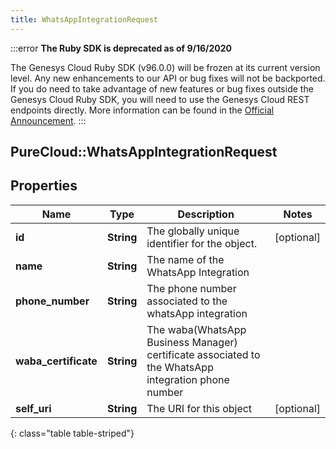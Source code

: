 ```yaml
---
title: WhatsAppIntegrationRequest
---
```


:::error
**The Ruby SDK is deprecated as of 9/16/2020**

The Genesys Cloud Ruby SDK (v96.0.0) will be frozen at its current version level. Any new enhancements to our API or bug fixes will not be backported. If you do need to take advantage of new features or bug fixes outside the Genesys Cloud Ruby SDK, you will need to use the Genesys Cloud REST endpoints directly. More information can be found in the [Official Announcement](https://developer.mypurecloud.com/forum/t/announcement-genesys-cloud-ruby-sdk-end-of-life/8850).
:::


## PureCloud::WhatsAppIntegrationRequest

## Properties

|Name | Type | Description | Notes|
|------------ | ------------- | ------------- | -------------|
| **id** | **String** | The globally unique identifier for the object. | [optional] |
| **name** | **String** | The name of the WhatsApp Integration | |
| **phone_number** | **String** | The phone number associated to the whatsApp integration | |
| **waba_certificate** | **String** | The waba(WhatsApp Business Manager) certificate associated to the WhatsApp integration phone number | |
| **self_uri** | **String** | The URI for this object | [optional] |
{: class="table table-striped"}


